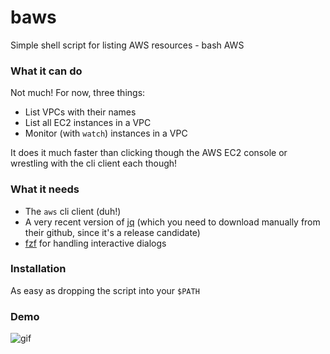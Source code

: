 # baws
Simple shell script for listing AWS resources - bash AWS

### What it can do
Not much! For now, three things:
* List VPCs with their names
* List all EC2 instances in a VPC
* Monitor (with `watch`) instances in a VPC

It does it much faster than clicking though the AWS EC2 console or wrestling with the cli client each though!

### What it needs
* The `aws` cli client (duh!)
* A very recent version of [jq](https://github.com/stedolan/jq) (which you need to download manually from their github, since it's a release candidate)
* [fzf](https://github.com/junegunn/fzf) for handling interactive dialogs

### Installation
As easy as dropping the script into your `$PATH`

### Demo
![gif](http://zippy.gfycat.com/FocusedThickBluewhale.gif)
